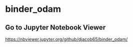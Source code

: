 # binder_odam

## Go to Jupyter Notebook Viewer

https://nbviewer.jupyter.org/github/djacob65/binder_odam/

